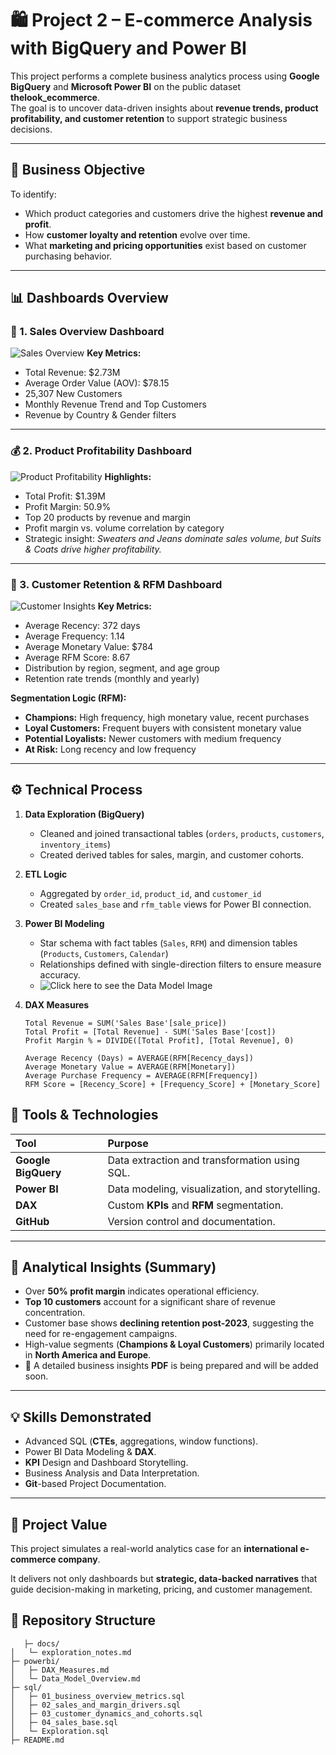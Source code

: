 # 🛍️ Project 2 – E-commerce Analysis with BigQuery and Power BI

This project performs a complete business analytics process using **Google BigQuery** and **Microsoft Power BI** on the public dataset **thelook_ecommerce**.  
The goal is to uncover data-driven insights about **revenue trends, product profitability, and customer retention** to support strategic business decisions.

---

## 🎯 Business Objective

To identify:
- Which product categories and customers drive the highest **revenue and profit**.
- How **customer loyalty and retention** evolve over time.
- What **marketing and pricing opportunities** exist based on customer purchasing behavior.

---

## 📊 Dashboards Overview

### 🧭 1. Sales Overview Dashboard
![Sales Overview](key_metrics.png)
**Key Metrics:**
- Total Revenue: \$2.73M  
- Average Order Value (AOV): \$78.15  
- 25,307 New Customers  
- Monthly Revenue Trend and Top Customers  
- Revenue by Country & Gender filters

---

### 💰 2. Product Profitability Dashboard
![Product Profitability](products_profitability.png)
**Highlights:**
- Total Profit: \$1.39M  
- Profit Margin: 50.9%  
- Top 20 products by revenue and margin  
- Profit margin vs. volume correlation by category  
- Strategic insight: *Sweaters and Jeans dominate sales volume, but Suits & Coats drive higher profitability.*

---

### 👥 3. Customer Retention & RFM Dashboard
![Customer Insights](customer_insights.png)
**Key Metrics:**
- Average Recency: 372 days  
- Average Frequency: 1.14  
- Average Monetary Value: \$784  
- Average RFM Score: 8.67  
- Distribution by region, segment, and age group  
- Retention rate trends (monthly and yearly)

**Segmentation Logic (RFM):**
- **Champions:** High frequency, high monetary value, recent purchases  
- **Loyal Customers:** Frequent buyers with consistent monetary value  
- **Potential Loyalists:** Newer customers with medium frequency  
- **At Risk:** Long recency and low frequency  

---

## ⚙️ Technical Process

1. **Data Exploration (BigQuery)**
   - Cleaned and joined transactional tables (`orders`, `products`, `customers`, `inventory_items`)
   - Created derived tables for sales, margin, and customer cohorts.

2. **ETL Logic**
   - Aggregated by `order_id`, `product_id`, and `customer_id`
   - Created `sales_base` and `rfm_table` views for Power BI connection.

3. **Power BI Modeling**
   - Star schema with fact tables (`Sales`, `RFM`) and dimension tables (`Products`, `Customers`, `Calendar`)
   - Relationships defined with single-direction filters to ensure measure accuracy.
   - ![Click here to see the Data Model Image](Data_model_capture.png)

4. **DAX Measures**
   ```DAX
   Total Revenue = SUM('Sales Base'[sale_price])
   Total Profit = [Total Revenue] - SUM('Sales Base'[cost])
   Profit Margin % = DIVIDE([Total Profit], [Total Revenue], 0)

   Average Recency (Days) = AVERAGE(RFM[Recency_days])
   Average Monetary Value = AVERAGE(RFM[Monetary])
   Average Purchase Frequency = AVERAGE(RFM[Frequency])
   RFM Score = [Recency_Score] + [Frequency_Score] + [Monetary_Score]
   ```

## 🧱 Tools & Technologies

| Tool | Purpose |
| :--- | :--- |
| **Google BigQuery** | Data extraction and transformation using SQL. |
| **Power BI** | Data modeling, visualization, and storytelling. |
| **DAX** | Custom **KPIs** and **RFM** segmentation. |
| **GitHub** | Version control and documentation. |

---

## 🧠 Analytical Insights (Summary)

* Over **50% profit margin** indicates operational efficiency.
* **Top 10 customers** account for a significant share of revenue concentration.
* Customer base shows **declining retention post-2023**, suggesting the need for re-engagement campaigns.
* High-value segments (**Champions & Loyal Customers**) primarily located in **North America and Europe**.
* 📄 A detailed business insights **PDF** is being prepared and will be added soon.

---

## 💡 Skills Demonstrated

* Advanced SQL (**CTEs**, aggregations, window functions).
* Power BI Data Modeling & **DAX**.
* **KPI** Design and Dashboard Storytelling.
* Business Analysis and Data Interpretation.
* **Git**-based Project Documentation.

---

## 🚀 Project Value

This project simulates a real-world analytics case for an **international e-commerce company**.

It delivers not only dashboards but **strategic, data-backed narratives** that guide decision-making in marketing, pricing, and customer management.

## 📁 Repository Structure
```pgsql
   ├─ docs/
│   └─ exploration_notes.md
├─ powerbi/
│   ├─ DAX_Measures.md
│   └─ Data_Model_Overview.md
├─ sql/
│   ├─ 01_business_overview_metrics.sql
│   ├─ 02_sales_and_margin_drivers.sql
│   ├─ 03_customer_dynamics_and_cohorts.sql
│   ├─ 04_sales_base.sql
│   └─ Exploration.sql
├─ README.md
```
